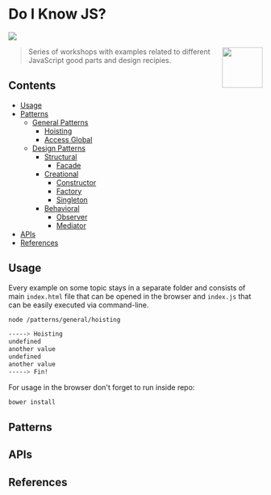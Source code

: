 # Do I Know JS?

![](http://img.shields.io/badge/status-in%20progress-green.svg?style=flat)

> <img src="http://www.w3devcampus.com/wp-content/uploads/logoAndOther/logo_JavaScript.png" width="80" align="right"> Series of workshops with examples related to different JavaScript good parts and design recipies. 

## Contents

- [Usage](#usage)
- [Patterns](#patterns)
    - [General Patterns](#general)
        - [Hoisting]()
        - [Access Global]()
    - [Design Patterns]()
        - [Structural]()
            - [Facade]()
        - [Creational]()
            - [Constructor]()
            - [Factory]()
            - [Singleton]()
        - [Behavioral]()
            - [Observer]()
            - [Mediator]()
- [APIs](#apis)
- [References](#references)

## Usage

Every example on some topic stays in a separate folder and consists of main `index.html` file that can be opened in the browser and `index.js` that can be easily executed via command-line. 

```bash
node /patterns/general/hoisting

-----> Hoisting
undefined
another value
undefined
another value
-----> Fin!
```

For usage in the browser don't forget to run inside repo:

```bash
bower install
```

## Patterns

## APIs

## References

